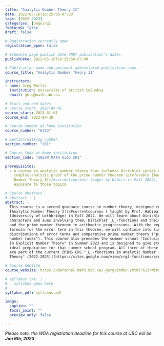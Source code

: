 ```yaml
---
title: "Analytic Number Theory II"
date: 2022-05-16T16:25:56-07:00
tags: [2022-2023]
categories: [ongoing]
featured: false
draft: false

# Registration currently open
registration_open: false

# Schedule page publish date (NOT publication's date).
publishDate: 2022-05-16T16:25:56-07:00

# Publication name and optional abbreviated publication name.
course_title: "Analytic Number Theory II"

instructors:
- name: Greg Martin
  institution: University of British Columbia
  email: gerg@math.ubc.ca

# Start and end dates
# course_start: 2022-09-01
course_start: 2023-01-01
course_end: 2023-04-30

# Course number at home institution
course_number: "613D"

# Section/Catalog number
section_number: "201"

# Course Code at Home institution
section_code: "2022W MATH 613D 201"

prerequisites:
  - A course in analytic number theory that includes Dirichlet series and a
    complex-analytic proof of the prime number theorem (preferably [Analytic
    Number Theory I](/#currentcourses) taught by Kadiri in Fall 2022), or other
    exposure to those topics

# Course Abstract
# abstract : |
abstract: |
  This course is a second graduate course in number theory, designed to follow
  [Analytic Number Theory I](/#currentcourses ) taught by Prof. Habiba Kadiri
  (University of Lethbridge) in Fall 2022. We will learn about Dirichlet
  characters and sums involving them, Dirichlet _L_-functions and their zeros,
  and the prime number theorem in arithmetic progressions. With the explicit
  formula for the error term in this theorem, we will continue into limiting
  distributions of error terms and comparative prime number theory ("prime
  number races"). This course also precedes the summer school "Inclusive Paths
  in Explicit Number Theory" in Summer 2023 and is designed to give students the
  ideal preparation for that summer school program. All three of these events
  are part of the current [PIMS CRG "_L_-functions in Analytic Number
  Theory" (2022-2025)](https://sites.google.com/view/crgl-functions/crg-news).

# Course Website
course_website: https://personal.math.ubc.ca/~gerg/index.shtml?613-Winter2023

# syllabus_txt: |
#   syllabus goes here
#
syllabus_pdf: syllabus.pdf

image:
  caption: ""
  focal_point: ""
  preview_only: false

---
```

_Please note, the WDA registration deadline for this course at UBC will be **Jan
6th, 2023**._
